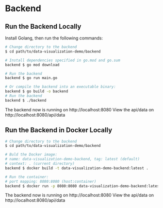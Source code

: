 # Backend

## Run the Backend Locally

Install Golang, then run the following commands:

```bash
# Change directory to the backend
$ cd path/to/data-visualization-demo/backend

# Install dependencies specified in go.mod and go.sum
backend $ go mod download

# Run the backend
backend $ go run main.go
```

```bash
# Or compile the backend into an executable binary:
backend $ go build -o backend
# Run the backend
backend $ ./backend
```

The backend now is running on http://localhost:8080
View the api/data on http://localhost:8080/api/data

## Run the Backend in Docker Locally

```bash
# Change directory to the backend
$ cd path/to/data-visualization-demo/backend

# Buld the Docker image:
# name: data-visualization-demo-backend, tag: latest (default)
# context: . (current directory)
backend $ docker build -t data-visualization-demo-backend:latest .

# Run the container:
# port mapping: 8080:8080 (host:container)
backend $ docker run -p 8080:8080 data-visualization-demo-backend:latest
```

The backend now is running on http://localhost:8080
View the api/data on http://localhost:8080/api/data
